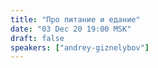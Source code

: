 ```yaml
---
title: "Про питание и едание"
date: "03 Dec 20 19:00 MSK"
draft: false
speakers: ["andrey-giznelybov"] 
---
```


